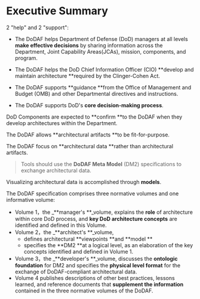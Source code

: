 # Executive Summary

2 "help" and 2 "support":

* The DoDAF helps Department of Defense \(DoD\) managers at all levels **make effective decisions** by sharing information across the Department, Joint Capability Areas\(JCAs\), mission, components, and program.

* The DoDAF helps the DoD Chief Information Officer \(CIO\) **develop and maintain architecture **required by the Clinger-Cohen Act.

* The DoDAF supports **guidance **from the Office of Management and Budget \(OMB\) and other Departmental directives and instructions.

* The DoDAF supports DoD's **core decision-making process**.

DoD Components are expected to **confirm **to the DoDAF when they develop architectures within the Department.

The DoDAF allows **architectural artifacts **to be fit-for-purpose.

The DoDAF focus on **architectural data **rather than architectural artifacts.

> Tools should use the **DoDAF Meta Model** \(DM2\) specifications to exchange architectural data.

Visualizing architectural data is accomplished through **models**.

The DoDAF specification comprises three normative volumes and one informative volume:

* Volume 1，the _**manager's **_volume, explains the **role** of architecture within core DoD process, and **key DoD architecture concepts** are identified and defined in this Volume.
* Volume 2，the _**architect's **_volume, 
  * defines architectural **viewpoints **and **model **
  * specifies the **DM2 **at a logical level, as an elaboration of the key concepts identified and defined in Volume 1.
* Volume 3，the _**developer's **_volume, discusses the **ontologic foundation** for DM2 and specifies the **physical level format** for the exchange of DoDAF-compliant architectural data.
* Volume 4 publishes descriptions of other best practices, lessons learned, and reference documents that **supplement the information** contained in the three normative volumes of the DoDAF.



